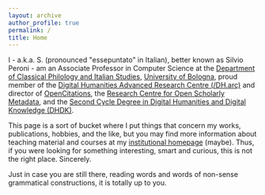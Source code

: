 ```yaml
---
layout: archive
author_profile: true
permalink: /
title: Home
---
```


I - a.k.a. S. (pronounced "essepuntato" in Italian), better known as Silvio Peroni - am an Associate Professor in Computer Science at the [Department of Classical Philology and Italian Studies](http://www.ficlit.unibo.it/), [University of Bologna](http://www.unibo.it/en), proud member of the [Digital Humanities Advanced Research Centre (/DH.arc)](https://dharc.unibo.it) and director of [OpenCitations](https://opencitations.net), the [Research Centre for Open Scholarly Metadata](https://openscholarlymetadata.org), and the [Second Cycle Degree in Digital Humanities and Digital Knowledge (DHDK)](https://corsi.unibo.it/2cycle/DigitalHumanitiesKnowledge).

This page is a sort of bucket where I put things that concern my works, publications, hobbies, and the like, but you may find more information about teaching material and courses at my [institutional homepage](https://www.unibo.it/sitoweb/silvio.peroni/en) (maybe). Thus, if you were looking for something interesting, smart and curious, this is not the right place. Sincerely.

Just in case you are still there, reading words and words of non-sense grammatical constructions, it is totally up to you.
